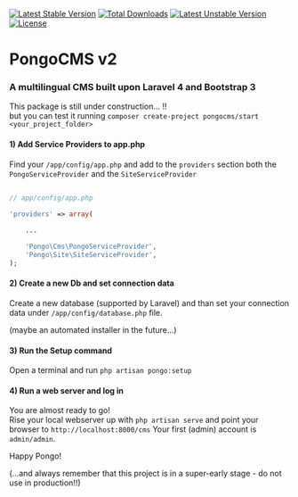 [![Latest Stable Version](https://poser.pugx.org/pongocms/start/v/stable.svg)](https://packagist.org/packages/pongocms/start) [![Total Downloads](https://poser.pugx.org/pongocms/start/downloads.svg)](https://packagist.org/packages/pongocms/start) [![Latest Unstable Version](https://poser.pugx.org/pongocms/start/v/unstable.svg)](https://packagist.org/packages/pongocms/start) [![License](https://poser.pugx.org/pongocms/start/license.svg)](https://packagist.org/packages/pongocms/start)

# PongoCMS v2

### A multilingual CMS built upon Laravel 4 and Bootstrap 3

This package is still under construction... !!  
but you can test it running `composer create-project pongocms/start <your_project_folder>`

#### 1) Add Service Providers to app.php

Find your `/app/config/app.php` and add to the `providers` section both the `PongoServiceProvider` and the `SiteServiceProvider`

```php

// app/config/app.php

'providers' => array(
    
    ...

    'Pongo\Cms\PongoServiceProvider',
    'Pongo\Site\SiteServiceProvider',
);
```

#### 2) Create a new Db and set connection data

Create a new database (supported by Laravel) and than set your connection data under `/app/config/database.php` file.

(maybe an automated installer in the future...)

#### 3) Run the Setup command

Open a terminal and run `php artisan pongo:setup`

#### 4) Run a web server and log in

You are almost ready to go!  
Rise your local webserver up with `php artisan serve` and point your browser to `http://localhost:8000/cms`
Your first (admin) account is `admin/admin`.

Happy Pongo!

(...and always remember that this project is in a super-early stage - do not use in production!!)
